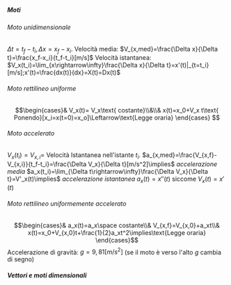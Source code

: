 ##### Moti
###### Moto unidimensionale
$\Delta t = t_f -t_i,\Delta x=x_f-x_i$.
Velocità media: $V_{x,med}=\frac{\Delta x}{\Delta t}=\frac{x_f-x_i}{t_f-t_i}[m/s]$
Velocità istantanea: $V_x(t_i)=\lim_{x\rightarrow\infty}\frac{\Delta x}{\Delta t}=x'(t)|_{t=t_i} [m/s];x'(t)=\frac{dx(t)}{dx}=X(t)=Dx(t)$
###### Moto rettilineo uniforme
$$\begin{cases}&
V_x(t)= V_x\text{ costante}\\&\\&
x(t)=x_0+V_x t\text{ Ponendo}[x_i=x(t=0)=x_o]\Leftarrow\text{Legge oraria}
\end{cases}
$$
###### Moto accelerato
$V_x(t_i)=V_{x,i}=$ Velocità Istantanea nell'istante $t_i$.
$a_{x,med}=\frac{V_{x,f}-V_{x,i}}{t_f-t_i}=\frac{\Delta V_x}{\Delta t}[m/s^2]\implies$ *accelerazione media*
$a_x(t_i)=\lim_{\Delta t\rightarrow\infty}\frac{\Delta V_x}{\Delta t}=V'_x(t)\implies$ *accelerazione istantanea*
$a_x(t)=x''(t)$ siccome $V_x(t)=x'(t)$ 
###### Moto rettilineo uniformemente accelerato
$$\begin{cases}&
a_x(t)=a_x\space costante\\&
V_{x,f}=V_{x,0}+a_xt\\&
x(t)=x_0+V_{x,0}t+\frac{1}{2}a_xt^2\implies\text{Legge oraria}
\end{cases}$$
Accelerazione di gravità: $g=9,81 [m/s^2]$ (se il moto è verso l'alto $g$ cambia di segno)
##### Vettori e moti dimensionali
